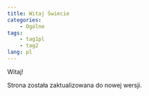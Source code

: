 ```yaml
---
title: Witaj Świecie
categories:
    - Ogólne
tags:
    - tag1pl
    - tag2
lang: pl
---
```

Witaj! 
<!-- more -->
Strona została zaktualizowana do nowej wersji. 